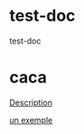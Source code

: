 test-doc
========

test-doc

caca
========

[Description](/description/)

[un exemple][id]

[id]: http://exemple.com/  "Titre facultatif"

[Daring Fireball]: http://daringfireball.net/
